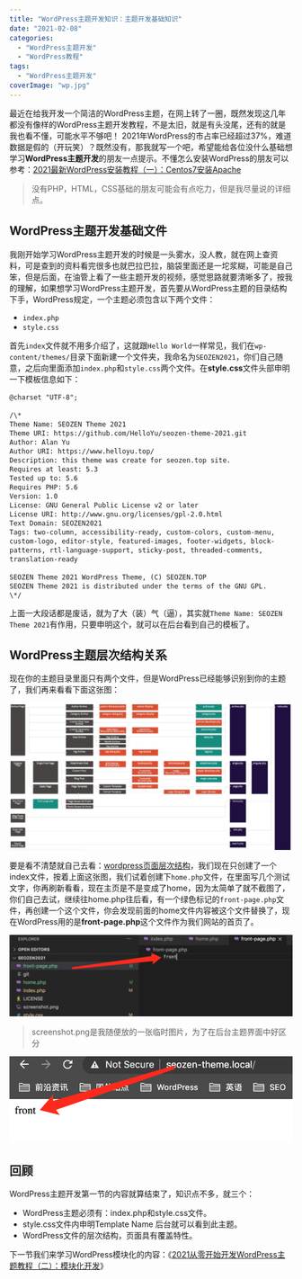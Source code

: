 ```yaml
---
title: "WordPress主题开发知识：主题开发基础知识"
date: "2021-02-08"
categories: 
  - "WordPress主题开发"
  - "WordPress教程"
tags: 
  - "WordPress主题开发"
coverImage: "wp.jpg"
---
```


最近在给我开发一个简洁的WordPress主题，在网上转了一圈，既然发现这几年都没有像样的WordPress主题开发教程，不是太旧，就是有头没尾，还有的就是我也看不懂，可能水平不够吧！ 2021年WordPress的市占率已经超过37%，难道数据是假的（开玩笑）？既然没有，那我就写一个吧，希望能给各位没什么基础想学习**WordPress主题开发**的朋友一点提示。不懂怎么安装WordPress的朋友可以参考：[2021最新WordPress安装教程（一）：Centos7安装Apache](https://www.helloyu.top/wordpress-apache-setup-2021.html "2021最新WordPress安装教程（一）：Centos7安装Apache")

> 没有PHP，HTML，CSS基础的朋友可能会有点吃力，但是我尽量说的详细点。

## WordPress主题开发基础文件

我刚开始学习WordPress主题开发的时候是一头雾水，没人教，就在网上查资料，可是查到的资料看完很多也就巴拉巴拉，脑袋里面还是一坨浆糊，可能是自己笨，但是后面，在油管上看了一些主题开发的视频，感觉思路就要清晰多了，按我的理解，如果想学习WordPress主题开发，首先要从WordPress主题的目录结构下手，WordPress规定，一个主题必须包含以下两个文件：

- `index.php`
- `style.css`

首先`index`文件就不用多介绍了，这就跟`Hello World`一样常见，我们在`wp-content/themes/`目录下面新建一个文件夹，我命名为`SEOZEN2021`，你们自己随意，之后向里面添加`index.php`和`style.css`两个文件。在**style.css**文件头部申明一下模板信息如下：
```
@charset "UTF-8";

/\*
Theme Name: SEOZEN Theme 2021
Theme URI: https://github.com/HelloYu/seozen-theme-2021.git
Author: Alan Yu
Author URI: https://www.helloyu.top/
Description: this theme was create for seozen.top site.
Requires at least: 5.3
Tested up to: 5.6
Requires PHP: 5.6
Version: 1.0
License: GNU General Public License v2 or later
License URI: http://www.gnu.org/licenses/gpl-2.0.html
Text Domain: SEOZEN2021
Tags: two-column, accessibility-ready, custom-colors, custom-menu, custom-logo, editor-style, featured-images, footer-widgets, block-patterns, rtl-language-support, sticky-post, threaded-comments, translation-ready

SEOZEN Theme 2021 WordPress Theme, (C) SEOZEN.TOP
SEOZEN Theme 2021 is distributed under the terms of the GNU GPL.
\*/
```
上面一大段话都是废话，就为了大（装）气（逼），其实就`Theme Name: SEOZEN Theme 2021`有作用，只要申明这个，就可以在后台看到自己的模板了。

## WordPress主题层次结构关系

现在你的主题目录里面只有两个文件，但是WordPress已经能够识别到你的主题了，我们再来看看下面这张图：

![WordPress主题开发层次结构](images/hierachy-1024x531.jpg)

要是看不清楚就自己去看：[wordpress页面层次结构](https://wphierarchy.com/)，我们现在只创建了一个index文件，按着上面这张图，我们试着创建下`home.php`文件，在里面写几个测试文字，你再刷新看看，现在主页是不是变成了home，因为太简单了就不截图了，你们自己去试，继续往home.php往后看，有一个绿色标记的`front-page.php`文件，再创建一个这个文件，你会发现前面的home文件内容被这个文件替换了，现在WordPress用的是**front-page.php**这个文件作为我们网站的首页了。

![front-page页面重载](images/front-page页面重载-1024x296.png)

> screenshot.png是我随便放的一张临时图片，为了在后台主题界面中好区分

![WordPress主题开发页面继承关系](images/页面继承关系.png)

## 回顾

WordPress主题开发第一节的内容就算结束了，知识点不多，就三个：

- WordPress主题必须有：index.php和style.css文件。
- style.css文件内申明Template Name 后台就可以看到此主题。
- WordPress文件的层次结构，页面具有覆盖特性。

下一节我们来学习WordPress模块化的内容：《[2021从零开始开发WordPress主题教程（二）：模块化开发](https://www.helloyu.top/wordpress-theme-development-modularization.html)》
